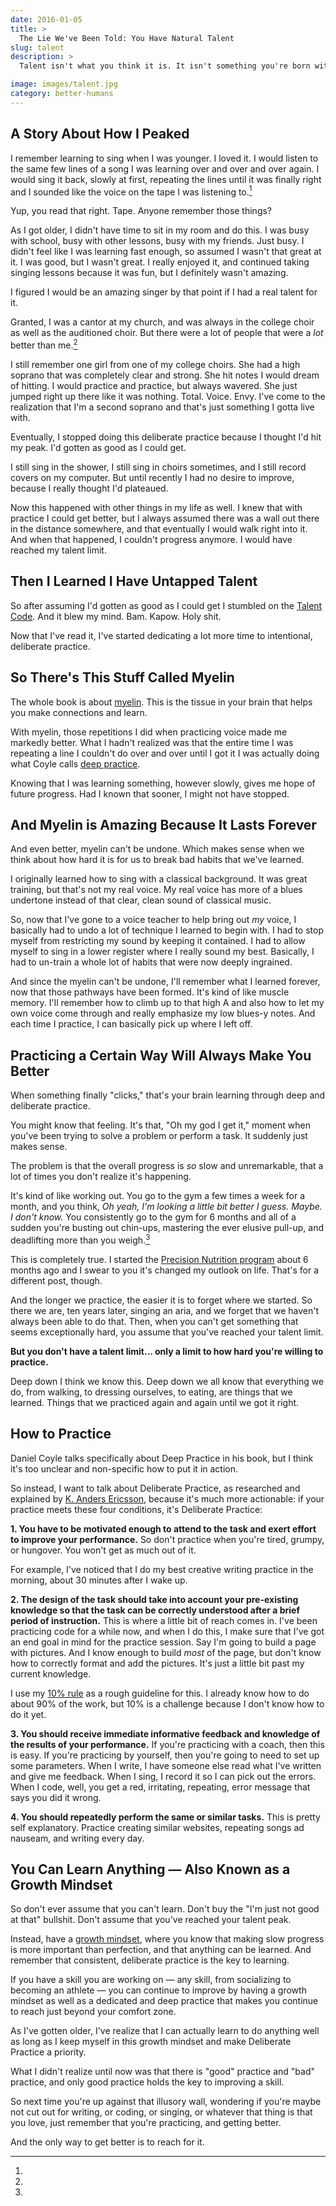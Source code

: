 ```yaml
---
date: 2016-01-05
title: >
  The Lie We've Been Told: You Have Natural Talent
slug: talent
description: >
  Talent isn't what you think it is. It isn't something you're born with. It's something you earn. Learning this has completely changed how I view learning and practice. It's also taught me how to do the right types of practice to really grow.

image: images/talent.jpg
category: better-humans
---
```



## A Story About How I Peaked

I remember learning to sing when I was younger. I loved it. I would listen to the same few lines of a song I was learning over and over and over again. I would sing it back, slowly at first, repeating the lines until it was finally right and I sounded like the voice on the tape I was listening to.[^tape]

[^tape]:
  Yup, you read that right. Tape. Anyone remember those things?

As I got older, I didn't have time to sit in my room and do this. I was busy with school, busy with other lessons, busy with my friends. Just busy. I didn't feel like I was learning fast enough, so assumed I wasn't that great at it. I was good, but I wasn't great. I really enjoyed it, and continued taking singing lessons because it was fun, but I definitely wasn't amazing.

I figured I would be an amazing singer by that point if I had a real talent for it.

Granted, I was a cantor at my church, and was always in the college choir as well as the auditioned choir. But there were a lot of people that were a _lot_ better than me.[^choir]

[^choir]:
  I still remember one girl from one of my college choirs. She had a high soprano that was completely clear and strong. She hit notes I would dream of hitting. I would practice and practice, but always wavered. She just jumped right up there like it was nothing. Total. Voice. Envy. I've come to the realization that I'm a second soprano and that's just something I gotta live with.

Eventually, I stopped doing this deliberate practice because I thought I'd hit my peak. I'd gotten as good as I could get.

I still sing in the shower, I still sing in choirs sometimes, and I still record covers on my computer. But until recently I had no desire to improve, because I really thought I'd plateaued.

Now this happened with other things in my life as well. I knew that with practice I could get better, but I always assumed there was a wall out there in the distance somewhere, and that eventually I would walk right into it. And when that happened, I couldn't progress anymore. I would have reached my talent limit.

## Then I Learned I Have Untapped Talent

So after assuming I'd gotten as good as I could get I stumbled on the [Talent Code](http://www.amazon.com/gp/product/055380684X/ref=as_li_tl?ie=UTF8&amp;camp=1789&amp;creative=390957&amp;creativeASIN=055380684X&amp;linkCode=as2&amp;tag=marimorb-20&amp;linkId=QXUWOXY37G464G6N). And it blew my mind. Bam. Kapow. Holy shit.

Now that I've read it, I've started dedicating a lot more time to intentional, deliberate practice.

## So There's This Stuff Called Myelin

The whole book is about [myelin](http://www.news-medical.net/health/What-is-Myelin.aspx). This is the tissue in your brain that helps you make connections and learn.

With myelin, those repetitions I did when practicing voice made me markedly better. What I hadn't realized was that the entire time I was repeating a line I couldn't do over and over until I got it I was actually doing what Coyle calls [deep practice](http://www.progressfocused.com/2010/01/deliberate-practice-and-deep-practice.html).

Knowing that I was learning something, however slowly, gives me hope of future progress. Had I known that sooner, I might not have stopped.

## And Myelin is Amazing Because It Lasts Forever

And even better, myelin can't be undone. Which makes sense when we think about how hard it is for us to break bad habits that we've learned.

I originally learned how to sing with a classical background. It was great training, but that's not my real voice. My real voice has more of a blues undertone instead of that clear, clean sound of classical music.

So, now that I've gone to a voice teacher to help bring out _my_ voice, I basically had to undo a lot of technique I learned to begin with. I had to stop myself from restricting my sound by keeping it contained. I had to allow myself to sing in a lower register where I really sound my best. Basically, I had to un-train a whole lot of habits that were now deeply ingrained.

And since the myelin can't be undone, I'll remember what I learned forever, now that those pathways have been formed. It's kind of like muscle memory. I'll remember how to climb up to that high A and also how to let my own voice come through and really emphasize my low blues-y notes. And each time I practice, I can basically pick up where I left off.

## Practicing a Certain Way Will Always Make You Better

When something finally "clicks," that's your brain learning through deep and deliberate practice.

You might know that feeling. It's that, "Oh my god I get it," moment when you've been trying to solve a problem or perform a task. It suddenly just makes sense.

The problem is that the overall progress is _so_ slow and unremarkable, that a lot of times you don't realize it's happening.

It's kind of like working out. You go to the gym a few times a week for a month, and you think, _Oh yeah, I'm looking a little bit better I guess. Maybe. I don't know._ You consistently go to the gym for 6 months and all of a sudden you're busting out chin-ups, mastering the ever elusive pull-up, and deadlifting more than you weigh.[^pn]

[^pn]:
  This is completely true. I started the [Precision Nutrition program](http://www.precisionnutrition.com) about 6 months ago and I swear to you it's changed my outlook on life. That's for a different post, though.

And the longer we practice, the easier it is to forget where we started. So there we are, ten years later, singing an aria, and we forget that we haven't always been able to do that. Then, when you can't get something that seems exceptionally hard, you assume that you've reached your talent limit.

**But you don't have a talent limit... only a limit to how hard you're willing to practice.**

Deep down I think we know this. Deep down we all know that everything we do, from walking, to dressing ourselves, to eating, are things that we learned. Things that we practiced again and again until we got it right.

## How to Practice

Daniel Coyle talks specifically about Deep Practice in his book, but I think it's too unclear and non-specific how to put it in action.

So instead, I want to talk about Deliberate Practice, as researched and explained by [K. Anders Ericsson](https://psy.fsu.edu/faculty/ericsson.dp.html), because it's much more actionable: if your practice meets these four conditions, it's Deliberate Practice:

**1. You have to be motivated enough to attend to the task and exert effort to improve your performance.** So don't practice when you're tired, grumpy, or hungover. You won't get as much out of it.

For example, I've noticed that I do my best creative writing practice in the morning, about 30 minutes after I wake up.

**2. The design of the task should take into account your pre-existing knowledge so that the task can be correctly understood after a brief period of instruction.** This is where a little bit of reach comes in. I've been practicing code for a while now, and when I do this, I make sure that I've got an end goal in mind for the practice session. Say I'm going to build a page with pictures. And I know enough to build _most_ of the page, but don't know how to correctly format and add the pictures. It's just a little bit past my current knowledge.

I use my [10% rule](http://marisamorby.dev/when-to-say-yes/) as a rough guideline for this. I already know how to do about 90% of the work, but 10% is a challenge because I don't know how to do it yet.

**3. You should receive immediate informative feedback and knowledge of the results of your performance.** If you're practicing with a coach, then this is easy. If you're practicing by yourself, then you're going to need to set up some parameters. When I write, I have someone else read what I've written and give me feedback. When I sing, I record it so I can pick out the errors. When I code, well, you get a red, irritating, repeating, error message that says you did it wrong.

**4. You should repeatedly perform the same or similar tasks.** This is pretty self explanatory. Practice creating similar websites, repeating songs ad nauseam, and writing every day.

## You Can Learn Anything — Also Known as a Growth Mindset

So don't ever assume that you can't learn. Don't buy the "I'm just not good at that" bullshit. Don't assume that you've reached your talent peak.

Instead, have a [growth mindset](http://marisamorby.dev/learn/), where you know that making slow progress is more important than perfection, and that anything can be learned. And remember that consistent, deliberate practice is the key to learning.

If you have a skill you are working on — any skill, from socializing to becoming an athlete — you can continue to improve by having a growth mindset as well as a dedicated and deep practice that makes you continue to reach just beyond your comfort zone.

As I've gotten older, I've realize that I can actually learn to do anything well as long as I keep myself in this growth mindset and make Deliberate Practice a priority.

What I didn't realize until now was that there is "good" practice and "bad" practice, and only good practice holds the key to improving a skill.

So next time you're up against that illusory wall, wondering if you're maybe not cut out for writing, or coding, or singing, or whatever that thing is that you love, just remember that you're practicing, and getting better.

And the only way to get better is to reach for it.
